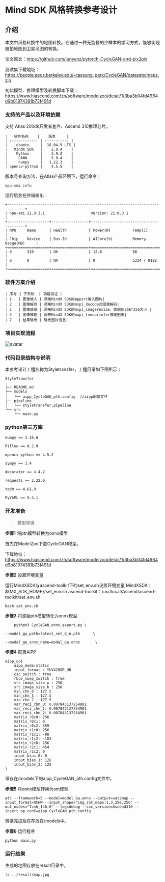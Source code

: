 # Mind SDK 风格转换参考设计

## 介绍

本文中风格转换中的地图转换。它通过一种无监督的少样本的学习方式，能够实现航拍地图到卫星地图的转换。

论文原文：https://github.com/junyanz/pytorch-CycleGAN-and-pix2pix

测试集下载地址：https://people.eecs.berkeley.edu/~taesung_park/CycleGAN/datasets/maps.zip

初始模型、推理模型及转换脚本下载：https://www.hiascend.com/zh/software/modelzoo/detail/1/3ba3b04fd4964d9b81974381b73f491d

### 支持的产品以及环境依赖

支持 Atlas 200dk开发者套件、Ascend 310推理芯片。

```
|   软件名称    |    版本     |
| :-----------: | :---------: |
|    ubantu     |  18.04.5 LTS |
|   MindX SDK   |    2.0.4    |
|    Python     |    3.9.2    |
|     CANN      |    5.0.4    |
|     numpy     |   1.22.3    |
| opencv-python |    4.5.5    |
```

版本号查询方法，在Atlas产品环境下，运行命令：

```
npu-smi info

```
运行后会在终端输出：
```
+------------------------------------------------------------------------------+
| npu-smi 21.0.3.1                     Version: 21.0.3.1                       |
+-------------------+-----------------+----------------------------------------+
| NPU     Name      | Health          | Power(W)          Temp(C)              |
| Chip    Device    | Bus-Id          | AICore(%)         Memory-Usage(MB)     |
+===================+=================+========================================+
| 0       310       | OK              | 12.8              58                   |
| 0       0         | NA              | 0                 5324 / 8192          |
+===================+=================+========================================+
```

### 软件方案介绍

```
| 序号 | 子系统  | 功能描述 |
| 1   | 图像输入 | 调用MindX SDK的appsrc输入图片|
| 2   | 图像解码 | 调用MindX SDK的mxpi_decode对图像解码|
| 2   | 图像放缩 | 调用MindX SDK的mxpi_imageresize，放缩到256*256大小 |
| 3   | 图像推理 | 调用MindX SDK的mxpi_tensorinfer推理图像|
| 7   | 结果输出 | 输出图片信息|
```
### 项目实现流程

![avatar](https://pic.imgdb.cn/item/62c24a535be16ec74ac0684c.png)

### 代码目录结构与说明

本参考设计工程名称为Styletransfer，工程目录如下图所示： 

```
StyleTransfer
.
├── README.md
├── models       
│   └── aipp_CycleGAN_pth.config  //aipp配置文件  
├── pipeline
│   └── styletransfer.pipeline
└── src
    └── main.py
```

### python第三方库

```
numpy == 1.16.6

Pillow == 8.2.0

opencv-python == 4.5.2

sympy == 1.4

decorator == 4.4.2

requests == 2.22.0

tqdm == 4.61.0

PyYAML == 5.4.1
```

### 开发准备

> 模型转换

**步骤1** 将pth模型转换为onnx模型

首先在ModelZoo下载CycleGAN模型。

下载地址：https://www.hiascend.com/zh/software/modelzoo/detail/1/3ba3b04fd4964d9b81974381b73f491d

**步骤2** 设置环境变量

运行MindXSDK与ascend-toolkit下的set_env.sh设置环境变量
MindXSDK：${MX_SDK_HOME}/set_env.sh
ascend-toolkit：/usr/local/Ascend/ascend-toolkit/set_env.sh
```
bash set_env.sh 

```

**步骤3** 将原始pth模型转化为onnx模型

```
    python3 CycleGAN_onnx_export.py \

--model_ga_path=latest_net_G_A.pth      \

--model_ga_onnx_name=model_Ga.onnx       \
```

**步骤4** 配置AIPP

```
aipp_op{
    aipp_mode:static
    input_format : YUV420SP_U8
    csc_switch : true
    rbuv_swap_switch : true
    src_image_size_w : 256
    src_image_size_h : 256
    min_chn_0 : 127.5
    min_chn_1 : 127.5
    min_chn_2 : 127.5
    var_reci_chn_0: 0.007843137254901
    var_reci_chn_1: 0.007843137254901
    var_reci_chn_2: 0.007843137254901
    matrix_r0c0: 256
    matrix_r0c1: 0
    matrix_r0c2: 359
    matrix_r1c0: 256
    matrix_r1c1: -88
    matrix_r1c2: -183
    matrix_r2c0: 256
    matrix_r2c1: 454
    matrix_r2c2: 0
    input_bias_0: 0
    input_bias_1: 128
    input_bias_2: 128
}
```
保存在/models下的aipp_CycleGAN_pth.config文件中。

**步骤5** 将onnx模型转换为om模型

```
atc --framework=5 --model=model_Ga.onnx --output=sat2map --input_format=NCHW --input_shape="img_sat_maps:1,3,256,256" --out_nodes="Tanh_146:0" --log=debug --soc_version=Ascend310 --insert_op_conf=aipp_CycleGAN_pth.config
```

转换完成后在存放在/models中。

**步骤6** 运行程序

```
python main.py
```

###  运行结果

生成的地图存放在result目录中。

```
ls ../result/map.jpg 
```